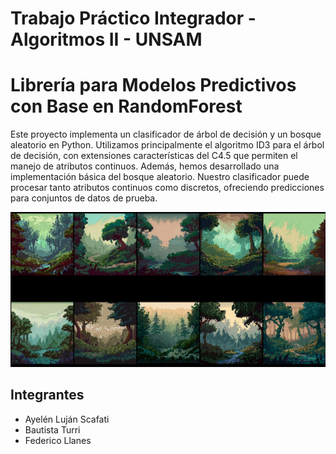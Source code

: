 # Trabajo Práctico Integrador - Algoritmos II - UNSAM

# Librería para Modelos Predictivos con Base en RandomForest

Este proyecto implementa un clasificador de árbol de decisión y un bosque aleatorio en Python. Utilizamos principalmente el algoritmo ID3 para el árbol de decisión, con extensiones características del C4.5 que permiten el manejo de atributos continuos. Además, hemos desarrollado una implementación básica del bosque aleatorio. Nuestro clasificador puede procesar tanto atributos continuos como discretos, ofreciendo predicciones para conjuntos de datos de prueba.

![Descripción de la imagen](RandomForest.png)

## Integrantes

- Ayelén Luján Scafati
- Bautista Turri
- Federico Llanes
  

